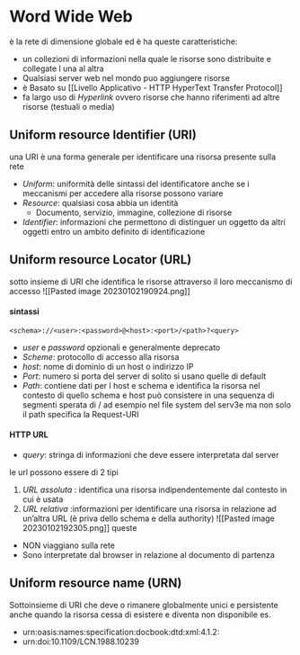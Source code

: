 # Word Wide Web
è la rete di dimensione globale ed è ha queste caratteristiche: 
- un collezioni di informazioni nella quale le risorse sono distribuite e collegate l una al altra
- Qualsiasi server web nel mondo puo aggiungere risorse
- è Basato su [[Livello Applicativo - HTTP HyperText Transfer Protocol]]
- fa largo uso di _Hyperlink_  ovvero risorse che hanno riferimenti ad altre risorse (testuali o media)


## Uniform resource Identifier (URI)
una URI è una forma generale per identificare una risorsa presente sulla rete
- _Uniform_: uniformità delle sintassi del identificatore anche se i meccanismi per accedere alla risorse possono variare
- _Resource_: qualsiasi cosa abbia un identità 
	- Documento, servizio, immagine, collezione di risorse
- _Identifier_: informazioni che permettono di distinguer un oggetto da altri oggetti entro un ambito definito di identificazione

## Uniform resource Locator (URL)
sotto insieme di URI che identifica le risorse attraverso il loro meccanismo di accesso
![[Pasted image 20230102190924.png]]
#### sintassi 
	<schema>://<user>:<password>@<host>:<port>/<path>?<query>
- _user_ e _password_ opzionali e generalmente deprecato
- _Scheme_: protocollo di accesso alla risorsa
- _host_: nome di dominio di un host o indirizzo IP
- _Port_: numero si porta del server di solito si usano quelle di default
- _Path_: contiene dati per l host e schema e identifica la risorsa nel contesto di quello schema e host può consistere in una sequenza di segmenti sperata di / ad esempio nel file system del serv3e ma non solo il path specifica la Request-URI
#### HTTP URL
- _query_: stringa di informazioni che deve essere interpretata dal server

le url possono essere di 2 tipi
1. _URL assoluta_ : identifica una risorsa indipendentemente dal contesto in cui è usata
2. _URL relativa_ :informazioni per identificare una risorsa in relazione ad un’altra URL (è priva dello schema e della authority)
	![[Pasted image 20230102192305.png]]
queste
- NON viaggiano sulla rete 
- Sono interpretate dal browser in relazione al documento di partenza

## Uniform resource name (URN)
Sottoinsieme di URI che deve o rimanere globalmente unici e persistente anche quando la risorsa cessa di esistere e diventa non disponibile es. 
- urn:oasis:names:specification:docbook:dtd:xml:4.1.2: 
- urn:doi:10.1109/LCN.1988.10239
